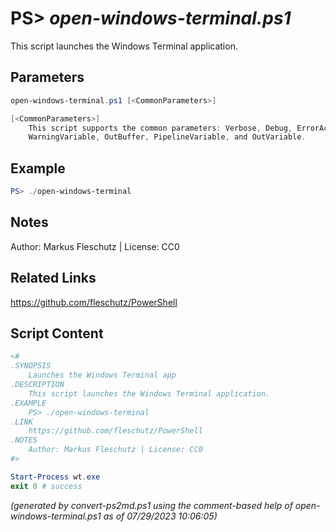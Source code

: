 PS> *open-windows-terminal.ps1*
====================

This script launches the Windows Terminal application.

Parameters
----------
```powershell
open-windows-terminal.ps1 [<CommonParameters>]

[<CommonParameters>]
    This script supports the common parameters: Verbose, Debug, ErrorAction, ErrorVariable, WarningAction, 
    WarningVariable, OutBuffer, PipelineVariable, and OutVariable.
```

Example
-------
```powershell
PS> ./open-windows-terminal

```

Notes
-----
Author: Markus Fleschutz | License: CC0

Related Links
-------------
https://github.com/fleschutz/PowerShell

Script Content
--------------
```powershell
<#
.SYNOPSIS
	Launches the Windows Terminal app
.DESCRIPTION
	This script launches the Windows Terminal application.
.EXAMPLE
	PS> ./open-windows-terminal
.LINK
	https://github.com/fleschutz/PowerShell
.NOTES
	Author: Markus Fleschutz | License: CC0
#>

Start-Process wt.exe
exit 0 # success
```

*(generated by convert-ps2md.ps1 using the comment-based help of open-windows-terminal.ps1 as of 07/29/2023 10:06:05)*
